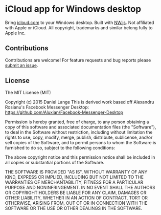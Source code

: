 # iCloud app for Windows desktop

Bring [icloud.com](https://icloud.com) to your Windows desktop. Built with [NW.js](http://nwjs.io/). Not affiliated with Apple or iCloud. All copyright, trademarks and similar belong fully to Apple Inc.

## Contributions

Contributions are welcome! For feature requests and bug reports please [submit an issue](https://github.com/blt950/iCloudApp/issues).

## License

The MIT License (MIT)

Copyright (c) 2015 Daniel Lange
This is derived work based off Alexandru Rosianu's Facebook Messenger Desktop: https://github.com/Aluxian/Facebook-Messenger-Desktop

Permission is hereby granted, free of charge, to any person obtaining a copy
of this software and associated documentation files (the "Software"), to deal
in the Software without restriction, including without limitation the rights
to use, copy, modify, merge, publish, distribute, sublicense, and/or sell
copies of the Software, and to permit persons to whom the Software is
furnished to do so, subject to the following conditions:

The above copyright notice and this permission notice shall be included in all
copies or substantial portions of the Software.

THE SOFTWARE IS PROVIDED "AS IS", WITHOUT WARRANTY OF ANY KIND, EXPRESS OR
IMPLIED, INCLUDING BUT NOT LIMITED TO THE WARRANTIES OF MERCHANTABILITY,
FITNESS FOR A PARTICULAR PURPOSE AND NONINFRINGEMENT. IN NO EVENT SHALL THE
AUTHORS OR COPYRIGHT HOLDERS BE LIABLE FOR ANY CLAIM, DAMAGES OR OTHER
LIABILITY, WHETHER IN AN ACTION OF CONTRACT, TORT OR OTHERWISE, ARISING FROM,
OUT OF OR IN CONNECTION WITH THE SOFTWARE OR THE USE OR OTHER DEALINGS IN THE
SOFTWARE.

